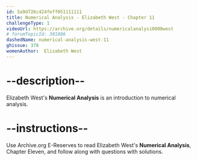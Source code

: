 ```yaml
---
id: 5a9d726c424feff051111111
title: Numerical Analysis - Elizabeth West - Chapter 11
challengeType: 1
videoUrl: https://archive.org/details/numericalanalysi0000west
# forumTopicId: 301086
dashedName: numerical-analysis-west-11
ghissue: 378
womenAuthor:  Elizabeth West
---
```


# --description--

Elizabeth West's __Numerical Analysis__ is an introduction to numerical analysis.

# --instructions--

Use Archive.org E-Reserves to read Elizabeth West's __Numerical Analysis__, Chapter Eleven, and follow along with questions with solutions. 
